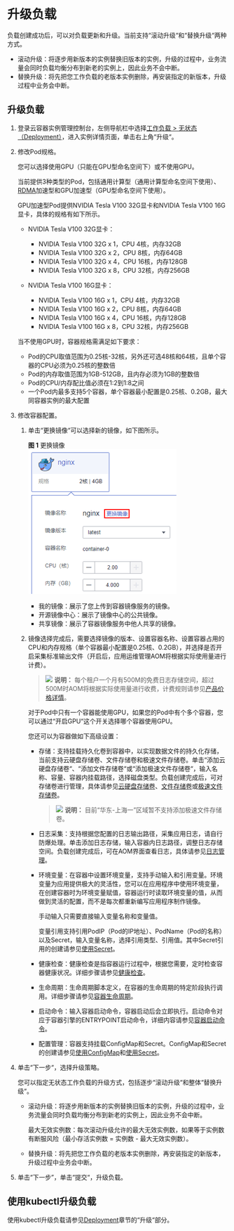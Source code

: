 # 升级负载<a name="cci_01_0014"></a>

负载创建成功后，可以对负载更新和升级。当前支持“滚动升级“和“替换升级“两种方式。

-   滚动升级：将逐步用新版本的实例替换旧版本的实例，升级的过程中，业务流量会同时负载均衡分布到新老的实例上，因此业务不会中断。
-   替换升级：将先把您工作负载的老版本实例删除，再安装指定的新版本，升级过程中业务会中断。

## 升级负载<a name="section943219520274"></a>

1.  登录云容器实例管理控制台，左侧导航栏中选择[工作负载 \> 无状态（Deployment）](https://console.huaweicloud.com/cci/#/app/workload/deployment/list)，进入实例详情页面，单击右上角“升级“。
2.  修改Pod规格。

    您可以选择使用GPU（只能在GPU型命名空间下）或不使用GPU。

    当前提供3种类型的Pod，包括通用计算型（通用计算型命名空间下使用）、[RDMA](https://zh.wikipedia.org/wiki/%E8%BF%9C%E7%A8%8B%E7%9B%B4%E6%8E%A5%E5%86%85%E5%AD%98%E8%AE%BF%E9%97%AE)加速型和GPU加速型（GPU型命名空间下使用）。

    GPU加速型Pod提供NVIDIA Tesla V100 32G显卡和NVIDIA Tesla V100 16G显卡，具体的规格有如下所示。

    -   NVIDIA Tesla V100 32G显卡：
        -   NVIDIA Tesla V100 32G x 1，CPU 4核，内存32GB
        -   NVIDIA Tesla V100 32G x 2，CPU 8核，内存64GB
        -   NVIDIA Tesla V100 32G x 4，CPU 16核，内存128GB
        -   NVIDIA Tesla V100 32G x 8，CPU 32核，内存256GB

    -   NVIDIA Tesla V100 16G显卡：
        -   NVIDIA Tesla V100 16G x 1，CPU 4核，内存32GB
        -   NVIDIA Tesla V100 16G x 2，CPU 8核，内存64GB
        -   NVIDIA Tesla V100 16G x 4，CPU 16核，内存128GB
        -   NVIDIA Tesla V100 16G x 8，CPU 32核，内存256GB

    当不使用GPU时，容器规格需满足如下要求：

    -   Pod的CPU取值范围为0.25核-32核，另外还可选48核和64核，且单个容器的CPU必须为0.25核的整数倍
    -   Pod的内存取值范围为1GB-512GB，且内存必须为1GB的整数倍
    -   Pod的CPU/内存配比值必须在1:2到1:8之间
    -   一个Pod内最多支持5个容器，单个容器最小配置是0.25核、0.2GB，最大同容器实例的最大配置

3.  修改容器配置。
    1.  单击“更换镜像“可以选择新的镜像，如下图所示。

        **图 1**  更换镜像<a name="fig2850632192810"></a>  
        ![](figures/更换镜像.png "更换镜像")

        -   我的镜像：展示了您上传到容器镜像服务的镜像。
        -   开源镜像中心：展示了镜像中心的公共镜像。
        -   共享镜像：展示了容器镜像服务中他人共享的镜像。

    2.  镜像选择完成后，需要选择镜像的版本、设置容器名称、设置容器占用的CPU和内存规格（单个容器最小配置是0.25核、0.2GB），并选择是否开启采集标准输出文件（开启后，应用运维管理AOM将根据实际使用量进行计费）。

        >![](public_sys-resources/icon-note.gif) **说明：** 
        >每个租户一个月有500M的免费日志存储空间，超过500M时AOM将根据实际使用量进行收费，计费规则请参见[产品价格详情](https://www.huaweicloud.com/pricing.html?tab=detail#/aom)。

        对于Pod中只有一个容器能使用GPU，如果您的Pod中有个多个容器，您可以通过“开启GPU“这个开关选择哪个容器使用GPU。

        您还可以为容器做如下高级设置：

        -   存储：支持挂载持久化卷到容器中，以实现数据文件的持久化存储，当前支持云硬盘存储卷、文件存储卷和极速文件存储卷。单击“添加云硬盘存储卷“、“添加文件存储卷“或“添加极速文件存储卷“，输入名称、容量、容器内挂载路径，选择磁盘类型。负载创建完成后，可对存储卷进行管理，具体请参见[云硬盘存储卷](云硬盘存储卷.md)、[文件存储卷](文件存储卷.md)或[极速文件存储卷](极速文件存储卷.md)。

            >![](public_sys-resources/icon-note.gif) **说明：** 
            >目前“华东-上海一”区域暂不支持添加极速文件存储卷。

        -   日志采集：支持根据您配置的日志输出路径，采集应用日志，请自行防爆处理。单击添加日志存储，输入容器内日志路径，调整日志存储空间。负载创建完成后，可在AOM界面查看日志，具体请参见[日志管理](日志管理.md)。
        -   环境变量：在容器中设置环境变量，支持手动输入和引用变量。环境变量为应用提供极大的灵活性，您可以在应用程序中使用环境变量，在创建容器时为环境变量赋值，容器运行时读取环境变量的值，从而做到灵活的配置，而不是每次都重新编写应用程序制作镜像。

            手动输入只需要直接输入变量名称和变量值。

            变量引用支持引用PodIP（Pod的IP地址）、PodName（Pod的名称）以及Secret，输入变量名称，选择引用类型、引用值。其中Secret引用的创建请参见[使用Secret](使用Secret.md)。

        -   健康检查：健康检查是指容器运行过程中，根据您需要，定时检查容器健康状况。详细步骤请参见[健康检查](健康检查.md)。
        -   生命周期：生命周期脚本定义，在容器的生命周期的特定阶段执行调用。详细步骤请参见[容器生命周期](容器生命周期.md)。
        -   启动命令：输入容器启动命令，容器启动后会立即执行。启动命令对应于容器引擎的ENTRYPOINT启动命令，详细内容请参见[容器启动命令](容器启动命令.md)。
        -   配置管理：容器支持挂载ConfigMap和Secret。ConfigMap和Secret的创建请参见[使用ConfigMap](使用ConfigMap.md)和[使用Secret](使用Secret.md)。

4.  单击“下一步“，选择升级策略。

    您可以指定无状态工作负载的升级方式，包括逐步“滚动升级“和整体“替换升级“。

    -   滚动升级：将逐步用新版本的实例替换旧版本的实例，升级的过程中，业务流量会同时负载均衡分布到新老的实例上，因此业务不会中断。

        最大无效实例数：每次滚动升级允许的最大无效实例数，如果等于实例数有断服风险（最小存活实例数 = 实例数 - 最大无效实例数）。

    -   替换升级：将先把您工作负载的老版本实例删除，再安装指定的新版本，升级过程中业务会中断。

5.  单击“下一步”，单击“提交“，升级负载。

## 使用kubectl升级负载<a name="section1244711734015"></a>

使用kubectl升级负载请参见[Deployment](https://support.huaweicloud.com/devg-cci/cci_05_0005.html)章节的“升级“部分。

